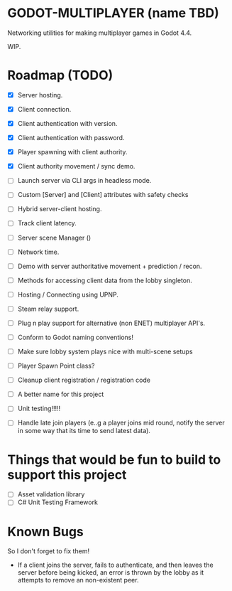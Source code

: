 # GODOT-MULTIPLAYER (name TBD)
Networking utilities for making multiplayer games in Godot 4.4. 

WIP.


# Roadmap (TODO)
- [X] Server hosting.
- [X] Client connection.
- [X] Client authentication with version.
- [X] Client authentication with password.
- [X] Player spawning with client authority.
- [X] Client authority movement / sync demo.
- [ ] Launch server via CLI args in headless mode.
- [ ] Custom [Server] and [Client] attributes with safety checks
- [ ] Hybrid server-client hosting.
- [ ] Track client latency.
- [ ] Server scene Manager ()
- [ ] Network time.
- [ ] Demo with server authoritative movement + prediction / recon.
- [ ] Methods for accessing client data from the lobby singleton.
- [ ] Hosting / Connecting using UPNP.
- [ ] Steam relay support.
- [ ] Plug n play support for alternative (non ENET) multiplayer API's.
- [ ] Conform to Godot naming conventions!
- [ ] Make sure lobby system plays nice with multi-scene setups
- [ ] Player Spawn Point class? 
- [ ] Cleanup client registration / registration code 
- [ ] A better name for this project
- [ ] Unit testing!!!!!
- [ ] Handle late join players (e..g a player joins mid round, notify the server in some way that its time to send latest data).


# Things that would be fun to build to support this project
- [ ] Asset validation library
- [ ] C# Unit Testing Framework

# Known Bugs
So I don't forget to fix them!
- If a client joins the server, fails to authenticate, and then leaves the server before being kicked, an error is thrown by the lobby as it attempts to remove an non-existent peer.
